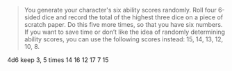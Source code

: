 > You generate your character's six ability scores
randomly. Roll four 6-sided dice and record the total of
the highest three dice on a piece of scratch paper. Do
this five more times, so that you have six numbers. If
you want to save time or don’t like the idea of randomly
determining ability scores, you can use the following
scores instead: 15, 14, 13, 12, 10, 8.

4d6 keep 3, 5 times
14
16
12
17
7
15
